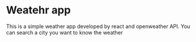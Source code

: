 # Weatehr app

This is a simple weather app developed by react and openweather API.
You can search a city you want to know the weather
